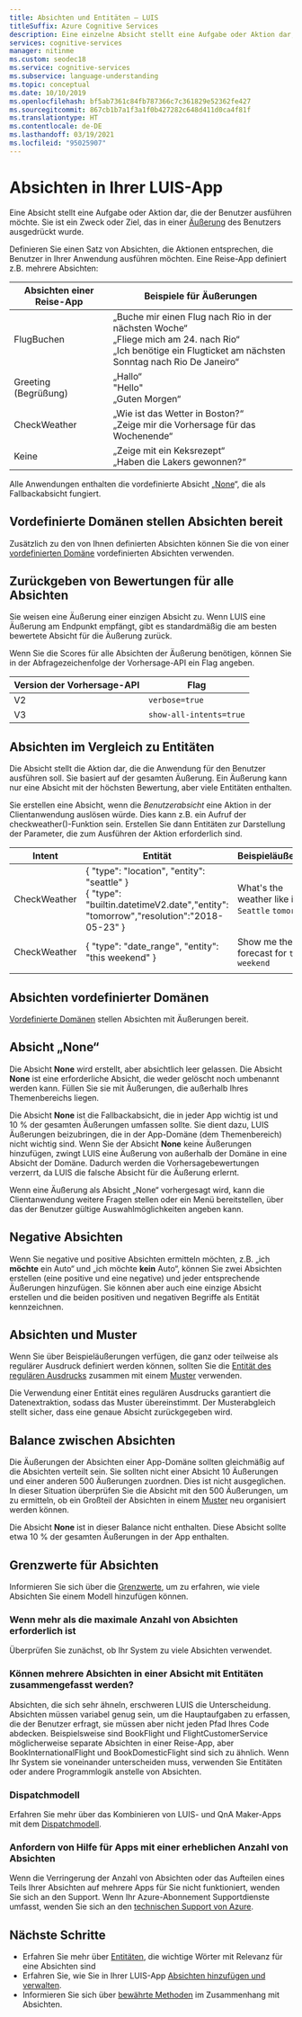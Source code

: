 ```yaml
---
title: Absichten und Entitäten – LUIS
titleSuffix: Azure Cognitive Services
description: Eine einzelne Absicht stellt eine Aufgabe oder Aktion dar, die der Benutzer ausführen möchte. Sie ist ein Zweck oder Ziel, das in einer Äußerung des Benutzers ausgedrückt wurde. Definieren Sie einen Satz von Absichten, die Aktionen entsprechen, die Benutzer in Ihrer Anwendung ausführen möchten.
services: cognitive-services
manager: nitinme
ms.custom: seodec18
ms.service: cognitive-services
ms.subservice: language-understanding
ms.topic: conceptual
ms.date: 10/10/2019
ms.openlocfilehash: bf5ab7361c84fb787366c7c361829e52362fe427
ms.sourcegitcommit: 867cb1b7a1f3a1f0b427282c648d411d0ca4f81f
ms.translationtype: HT
ms.contentlocale: de-DE
ms.lasthandoff: 03/19/2021
ms.locfileid: "95025907"
---
```

# <a name="intents-in-your-luis-app"></a>Absichten in Ihrer LUIS-App

Eine Absicht stellt eine Aufgabe oder Aktion dar, die der Benutzer ausführen möchte. Sie ist ein Zweck oder Ziel, das in einer [Äußerung](luis-concept-utterance.md) des Benutzers ausgedrückt wurde.

Definieren Sie einen Satz von Absichten, die Aktionen entsprechen, die Benutzer in Ihrer Anwendung ausführen möchten. Eine Reise-App definiert z.B. mehrere Absichten:

Absichten einer Reise-App   |   Beispiele für Äußerungen   |
------|------|
 FlugBuchen     |   „Buche mir einen Flug nach Rio in der nächsten Woche“ <br/> „Fliege mich am 24. nach Rio“ <br/> „Ich benötige ein Flugticket am nächsten Sonntag nach Rio De Janeiro“    |
 Greeting (Begrüßung)     |   „Hallo“ <br/>"Hello" <br/>„Guten Morgen“  |
 CheckWeather | „Wie ist das Wetter in Boston?“ <br/> „Zeige mir die Vorhersage für das Wochenende“ |
 Keine         | „Zeige mit ein Keksrezept“<br>„Haben die Lakers gewonnen?“ |

Alle Anwendungen enthalten die vordefinierte Absicht „[None](#none-intent)“, die als Fallbackabsicht fungiert.

## <a name="prebuilt-domains-provide-intents"></a>Vordefinierte Domänen stellen Absichten bereit
Zusätzlich zu den von Ihnen definierten Absichten können Sie die von einer [vordefinierten Domäne](./howto-add-prebuilt-models.md) vordefinierten Absichten verwenden.

## <a name="return-all-intents-scores"></a>Zurückgeben von Bewertungen für alle Absichten
Sie weisen eine Äußerung einer einzigen Absicht zu. Wenn LUIS eine Äußerung am Endpunkt empfängt, gibt es standardmäßig die am besten bewertete Absicht für die Äußerung zurück.

Wenn Sie die Scores für alle Absichten der Äußerung benötigen, können Sie in der Abfragezeichenfolge der Vorhersage-API ein Flag angeben.

|Version der Vorhersage-API|Flag|
|--|--|
|V2|`verbose=true`|
|V3|`show-all-intents=true`|

## <a name="intent-compared-to-entity"></a>Absichten im Vergleich zu Entitäten
Die Absicht stellt die Aktion dar, die die Anwendung für den Benutzer ausführen soll. Sie basiert auf der gesamten Äußerung. Ein Äußerung kann nur eine Absicht mit der höchsten Bewertung, aber viele Entitäten enthalten.

<a name="how-do-intents-relate-to-entities"></a>

 Sie erstellen eine Absicht, wenn die _Benutzerabsicht_ eine Aktion in der Clientanwendung auslösen würde. Dies kann z.B. ein Aufruf der checkweather()-Funktion sein. Erstellen Sie dann Entitäten zur Darstellung der Parameter, die zum Ausführen der Aktion erforderlich sind.

|Intent   | Entität | Beispieläußerung   |
|------------------|------------------------------|------------------------------|
| CheckWeather | { "type": "location", "entity": "seattle" }<br>{ "type": "builtin.datetimeV2.date","entity": "tomorrow","resolution":"2018-05-23" } | What's the weather like in `Seattle` `tomorrow`? |
| CheckWeather | { "type": "date_range", "entity": "this weekend" } | Show me the forecast for `this weekend` |
||||

## <a name="prebuilt-domain-intents"></a>Absichten vordefinierter Domänen

[Vordefinierte Domänen](./howto-add-prebuilt-models.md) stellen Absichten mit Äußerungen bereit.

## <a name="none-intent"></a>Absicht „None“

Die Absicht **None** wird erstellt, aber absichtlich leer gelassen. Die Absicht **None** ist eine erforderliche Absicht, die weder gelöscht noch umbenannt werden kann. Füllen Sie sie mit Äußerungen, die außerhalb Ihres Themenbereichs liegen.

Die Absicht **None** ist die Fallbackabsicht, die in jeder App wichtig ist und 10 % der gesamten Äußerungen umfassen sollte. Sie dient dazu, LUIS Äußerungen beizubringen, die in der App-Domäne (dem Themenbereich) nicht wichtig sind. Wenn Sie der Absicht **None** keine Äußerungen hinzufügen, zwingt LUIS eine Äußerung von außerhalb der Domäne in eine Absicht der Domäne. Dadurch werden die Vorhersagebewertungen verzerrt, da LUIS die falsche Absicht für die Äußerung erlernt.

Wenn eine Äußerung als Absicht „None“ vorhergesagt wird, kann die Clientanwendung weitere Fragen stellen oder ein Menü bereitstellen, über das der Benutzer gültige Auswahlmöglichkeiten angeben kann.

## <a name="negative-intentions"></a>Negative Absichten
Wenn Sie negative und positive Absichten ermitteln möchten, z.B. „ich **möchte** ein Auto“ und „ich möchte **kein** Auto“, können Sie zwei Absichten erstellen (eine positive und eine negative) und jeder entsprechende Äußerungen hinzufügen. Sie können aber auch eine einzige Absicht erstellen und die beiden positiven und negativen Begriffe als Entität kennzeichnen.

## <a name="intents-and-patterns"></a>Absichten und Muster

Wenn Sie über Beispieläußerungen verfügen, die ganz oder teilweise als regulärer Ausdruck definiert werden können, sollten Sie die [Entität des regulären Ausdrucks](luis-concept-entity-types.md#regular-expression-entity) zusammen mit einem [Muster](luis-concept-patterns.md) verwenden.

Die Verwendung einer Entität eines regulären Ausdrucks garantiert die Datenextraktion, sodass das Muster übereinstimmt. Der Musterabgleich stellt sicher, dass eine genaue Absicht zurückgegeben wird.

## <a name="intent-balance"></a>Balance zwischen Absichten
Die Äußerungen der Absichten einer App-Domäne sollten gleichmäßig auf die Absichten verteilt sein. Sie sollten nicht einer Absicht 10 Äußerungen und einer anderen 500 Äußerungen zuordnen. Dies ist nicht ausgeglichen. In dieser Situation überprüfen Sie die Absicht mit den 500 Äußerungen, um zu ermitteln, ob ein Großteil der Absichten in einem [Muster](luis-concept-patterns.md) neu organisiert werden können.

Die Absicht **None** ist in dieser Balance nicht enthalten. Diese Absicht sollte etwa 10 % der gesamten Äußerungen in der App enthalten.

## <a name="intent-limits"></a>Grenzwerte für Absichten
Informieren Sie sich über die [Grenzwerte](luis-limits.md#model-boundaries), um zu erfahren, wie viele Absichten Sie einem Modell hinzufügen können.

### <a name="if-you-need-more-than-the-maximum-number-of-intents"></a>Wenn mehr als die maximale Anzahl von Absichten erforderlich ist
Überprüfen Sie zunächst, ob Ihr System zu viele Absichten verwendet.

### <a name="can-multiple-intents-be-combined-into-single-intent-with-entities"></a>Können mehrere Absichten in einer Absicht mit Entitäten zusammengefasst werden?
Absichten, die sich sehr ähneln, erschweren LUIS die Unterscheidung. Absichten müssen variabel genug sein, um die Hauptaufgaben zu erfassen, die der Benutzer erfragt, sie müssen aber nicht jeden Pfad Ihres Code abdecken. Beispielsweise sind BookFlight und FlightCustomerService möglicherweise separate Absichten in einer Reise-App, aber BookInternationalFlight und BookDomesticFlight sind sich zu ähnlich. Wenn Ihr System sie voneinander unterscheiden muss, verwenden Sie Entitäten oder andere Programmlogik anstelle von Absichten.

### <a name="dispatcher-model"></a>Dispatchmodell
Erfahren Sie mehr über das Kombinieren von LUIS- und QnA Maker-Apps mit dem [Dispatchmodell](luis-concept-enterprise.md#when-you-need-to-combine-several-luis-and-qna-maker-apps).

### <a name="request-help-for-apps-with-significant-number-of-intents"></a>Anfordern von Hilfe für Apps mit einer erheblichen Anzahl von Absichten
Wenn die Verringerung der Anzahl von Absichten oder das Aufteilen eines Teils Ihrer Absichten auf mehrere Apps für Sie nicht funktioniert, wenden Sie sich an den Support. Wenn Ihr Azure-Abonnement Supportdienste umfasst, wenden Sie sich an den [technischen Support von Azure](https://azure.microsoft.com/support/options/).

## <a name="next-steps"></a>Nächste Schritte

* Erfahren Sie mehr über [Entitäten](luis-concept-entity-types.md), die wichtige Wörter mit Relevanz für eine Absichten sind
* Erfahren Sie, wie Sie in Ihrer LUIS-App [Absichten hinzufügen und verwalten](luis-how-to-add-intents.md).
* Informieren Sie sich über [bewährte Methoden](luis-concept-best-practices.md) im Zusammenhang mit Absichten.